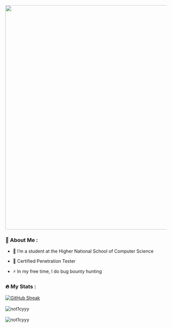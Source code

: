 <div id="header" align="center">
  <img src="https://media.giphy.com/media/mlBDoVLOGidEc/giphy.gif" width="700"/>
</div>



### :book: About Me :

- :telescope: I’m a student at the Higher National School of Computer Science

- :seedling: Certified Penetration Tester 

- :zap: In my free time, I do bug bounty hunting

### :fire: My Stats :

[![GitHub Streak](http://github-readme-streak-stats.herokuapp.com?user=not1cyyy&theme=dark&background=000000)](https://git.io/streak-stats)
<br />
<br />
<img src="https://github-readme-stats.vercel.app/api?username=not1cyyy&show_icons=true&theme=dark" alt="not1cyyy" />
<br />
<br />
<img src="https://github-readme-stats.vercel.app/api/top-langs/?username=not1cyyy&count_private=true&theme=dark&line_height=30&hide=html&layout=default" alt="not1cyyy" />


